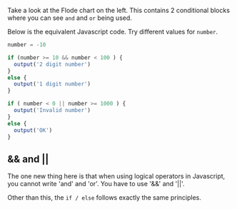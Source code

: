 Take a look at the Flode chart on the left. This contains 2 conditional blocks where you can see `and` and `or` being used.

Below is the equivalent Javascript code. Try different values for `number`.

```javascript
number = -10

if (number >= 10 && number < 100 ) {
  output('2 digit number')
}
else {
  output('1 digit number')
}

if ( number < 0 || number >= 1000 ) {
  output('Invalid number')
}
else {
  output('OK')
}
```

## && and ||
The one new thing here is that when using logical operators in Javascript, you cannot write 'and' and 'or'. You have to use '&&' and '||'.

Other than this, the `if / else` follows exactly the same principles.
